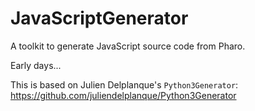 # JavaScriptGenerator
A toolkit to generate JavaScript source code from Pharo.

Early days...

This is based on Julien Delplanque's `Python3Generator`: https://github.com/juliendelplanque/Python3Generator
